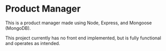 # Product Manager

This is a product manager made using Node, Express, and Mongoose (MongoDB).

This project currently has no front end implemented, but is fully functional and operates as intended.